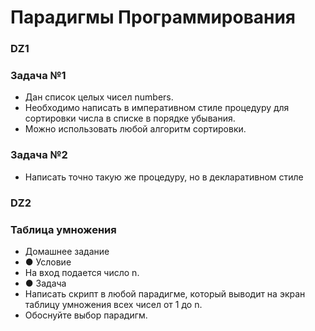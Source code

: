 # Парадигмы Программирования

### DZ1
### Задача №1
- Дан список целых чисел numbers.
- Необходимо написать в императивном стиле процедуру для сортировки числа в списке в порядке убывания.
- Можно использовать любой алгоритм сортировки.
### Задача №2
- Написать точно такую же процедуру, но в декларативном стиле

### DZ2
### Таблица умножения
- Домашнее задание
- ● Условие
- На вход подается число n.
- ● Задача
- Написать скрипт в любой парадигме, который выводит на экран таблицу умножения всех чисел от 1 до n. 
- Обоснуйте выбор парадигм.